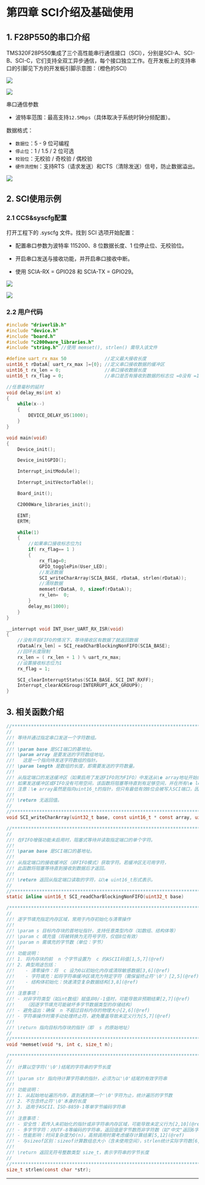 # 第四章 SCI介绍及基础使用

## 1. F28P550的串口介绍

TMS320F28P550集成了三个高性能串行通信接口（SCI），分别是SCI-A、SCI-B、SCI-C，它们支持全双工异步通信，每个接口独立工作。在开发板上的支持串口的引脚见下方的开发板引脚示意图：（橙色的SCI）

![](https://wiki.lckfb.com/storage/images/zh-hans/tjx-tms320f28p550/beginner/uart/uart_20250521_214542.png)

![](https://wiki.lckfb.com/storage/images/zh-hans/tjx-tms320f28p550/beginner/uart/uart_20250521_214600.png)

串口​​通信参数

- ​波特率范围​​：最高支持`​​12.5Mbps​`​（具体取决于系统时钟分频配置）。

​​数据格式​​：

- `数据位`：5 - 9 位可编程
- `停止位`：1 / 1.5 / 2 位可选
- `校验位`：无校验 / 奇校验 / 偶校验
- `​硬件流控制`​​：支持RTS（请求发送）和CTS（清除发送）信号，防止数据溢出。

![](https://wiki.lckfb.com/storage/images/zh-hans/tjx-tms320f28p550/beginner/uart/uart_20250521_214206.png)

## 2. SCI使用示例

### 2.1 CCS&syscfg配置

打开工程下的 .syscfg 文件。找到 SCI 选项开始配置：

- 配置串口参数为波特率 115200、8 位数据长度、1 位停止位、无校验位。

- 开启串口发送与接收功能，并开启串口接收中断。

- 使用 SCIA-RX = GPIO28 和 SCIA-TX = GPIO29。

![](https://wiki.lckfb.com/storage/images/zh-hans/tjx-tms320f28p550/beginner/uart/uart_20250516_134343.png)

![](https://wiki.lckfb.com/storage/images/zh-hans/tjx-tms320f28p550/beginner/uart/uart_20250516_134432.png)

### 2.2 用户代码

```c
#include "driverlib.h"
#include "device.h"
#include "board.h"
#include "c2000ware_libraries.h"
#include "string.h" //使用 memset(), strlen() 需导入该文件

#define uart_rx_max 50              //定义最大接收长度
uint16_t rDataA[ uart_rx_max ]={0}; //定义串口接收数据的缓冲区
uint16_t rx_len = 0;                //串口接收数据长度
uint16_t rx_flag = 0;               //串口是否有接收到数据的标志位 =0没有 =1有

//任意毫秒的延时
void delay_ms(int x)
{
    while(x--)
    {
        DEVICE_DELAY_US(1000);
    }
}

void main(void)
{
    Device_init();

    Device_initGPIO();

    Interrupt_initModule();

    Interrupt_initVectorTable();

    Board_init();

    C2000Ware_libraries_init();

    EINT;
    ERTM;

    while(1)
    {
        //如果串口接收标志位为1
        if( rx_flag== 1 )
        {
            rx_flag=0;
            GPIO_togglePin(User_LED);
            //发送数据
            SCI_writeCharArray(SCIA_BASE, rDataA, strlen(rDataA));
            //清除数据
            memset(rDataA, 0, sizeof(rDataA));
            rx_len=  0;
        }
        delay_ms(1000);
    }
}

__interrupt void INT_User_UART_RX_ISR(void)
{
    //没有开启FIFO的情况下，等待接收区有数据了就返回数据
    rDataA[rx_len] = SCI_readCharBlockingNonFIFO(SCIA_BASE);
    //回环长度限制
    rx_len = ( rx_len + 1 ) % uart_rx_max;
    //设置接收标志位为1
    rx_flag = 1;

    SCI_clearInterruptStatus(SCIA_BASE, SCI_INT_RXFF);
    Interrupt_clearACKGroup(INTERRUPT_ACK_GROUP9);
}
```

## 3. 相关函数介绍

```c
//*****************************************************************************
//
//! 等待并通过指定串口发送一个字符数组。
//!
//! \param base 是SCI端口的基地址。
//! \param array 是要发送的字符数组地址。
//!   这是一个指向待发送字符数组的指针。
//! \param length 是数组的长度，即需要发送的字符数量。
//!
//! 从指定端口的发送缓冲区（如果启用了发送FIFO则为FIFO）中发送从\e array地址开始的\e length个字符。
//! 如果发送缓冲区或FIFO没有可用空间，该函数将阻塞等待直到有足够空间，并在所有\e length个字符成功发送后返回。
//! 注意：\e array虽然是指向uint16_t的指针，但只有最低有效8位会被写入SCI端口，因为SCI仅支持8位字符传输。
//!
//! \return 无返回值。
//
//*****************************************************************************
void SCI_writeCharArray(uint32_t base, const uint16_t * const array, uint16_t length);

//*****************************************************************************
//
//! 在FIFO增强功能未启用时，阻塞式等待并读取指定端口的单个字符。
//!
//! \param base 是SCI端口的基地址。
//!
//! 从指定端口的接收缓冲区（非FIFO模式）获取字符。若缓冲区无可用字符，
//! 此函数将阻塞等待直到接收到数据后才返回。
//!
//! \return 返回从指定端口读取的字符，以\e uint16_t形式表示。
//
//*****************************************************************************/
static inline uint16_t SCI_readCharBlockingNonFIFO(uint32_t base)

/*****************************************************************************
//
//! 逐字节填充指定内存区域，常用于内存初始化与清零操作
//!
//! \param s 目标内存块的首地址指针，支持任意类型内存（如数组、结构体等）
//! \param c 填充值（将被转换为无符号字符，仅低8位有效）
//! \param n 需填充的字节数（单位：字节）
//!
//! 功能说明：
//! 1. 将内存块的前  n 个字节设置为  c 的ASCII码值[1,5,7](@ref)
//! 2. 典型用途包括：
//!    - 清零操作：将  c 设为0以初始化内存或清除敏感数据[3,6](@ref)
//!    - 字符填充：如将字符串缓冲区填充为特定字符（需保留终止符'\0'）[2,5](@ref)
//!    - 结构体初始化：快速清空复杂数据结构[3,8](@ref)
//!
//! 注意事项：
//! - 对非字符类型（如int数组）赋值非0/-1值时，可能导致非预期结果[2,7](@ref)
//!    （因逐字节填充可能破坏多字节数据类型的存储结构）
//! - 避免溢出：确保  n 不超过目标内存的物理大小[2,6](@ref)
//! - 字符串操作时需手动处理终止符，避免覆盖导致未定义行为[5,7](@ref)
//!
//! \return 指向目标内存块的指针（即  s 的原始地址）
//
//*****************************************************************************/
void *memset(void *s, int c, size_t n);

/*****************************************************************************
//
//! 计算以空字符('\0')结尾的字符串的字节长度
//!
//! \param str 指向待计算字符串的指针，必须为以'\0'结尾的有效字符串
//!
//! 功能说明：
//! 1. 从起始地址遍历内存，直到遇到第一个'\0'字符为止，统计遍历的字节数
//! 2. 不包含终止符'\0'本身的长度
//! 3. 适用于ASCII、ISO-8859-1等单字节编码字符串
//!
//! 注意事项：
//! - 安全性：若传入未初始化的指针或非字符串内存区域，可能导致未定义行为[2,10](@ref)
//! - 多字节字符：对UTF-8等编码的字符串，返回值是字节数而非字符数（如"中文"返回6字节）[11,12](@ref)
//! - 性能影响：时间复杂度为O(n)，高频调用时需考虑缓存计算结果[5,12](@ref)
//! - 与sizeof区别：sizeof计算数组总大小（含未使用空间），strlen统计实际字符数[6,10](@ref)
//!
//! \return 返回无符号整数类型 size_t，表示字符串的字节长度
//
//*****************************************************************************/
size_t strlen(const char *str);
```

---

